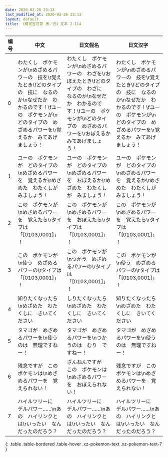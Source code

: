 ```yaml
---
date: 2020-03-26 23:13
last_modified_at: 2020-03-26 23:13
layout: default
title: 《精灵宝可梦 黑／白》文本 2-114
---
```

| 编号 | 中文 | 日文假名 | 日文汉字 |
| ---- | ---- | ---- | --- |
| 0 | わたくし　ポケモンが\nめざめるパワーの　技を\r覚えたとき\fどのタイプの　技に　なるのか\nなぜだか　わかるのです！\fユーの　ポケモンが\nどのタイプの　めざめるパワーを\r覚えるか　みてあげましょう！ | わたくし　ポケモンが\nめざめるパワーの　わざを\rおぼえたとき\fどのタイプの　わざに　なるのか\nなぜだか　わかるのです！\fユーの　ポケモンが\nどのタイプの　めざめるパワーを\rおぼえるか　みてあげましょう！ | わたくし　ポケモンが\nめざめるパワーの　技を\r覚えたとき\fどのタイプの　技に　なるのか\nなぜだか　わかるのです！\fユーの　ポケモンが\nどのタイプの　めざめるパワーを\r覚えるか　みてあげましょう！ |
| 1 | ユーの　ポケモンが　どのタイプの\nめざめるパワーを　覚えるか\rめざめた　わたくしが　みましょう！ | ユーの　ポケモンが　どのタイプの\nめざめるパワーを　おぼえるか\rめざめた　わたくしが　みましょう！ | ユーの　ポケモンが　どのタイプの\nめざめるパワーを　覚えるか\rめざめた　わたくしが　みましょう！ |
| 2 | この　ポケモンが\nめざめるパワーを　覚えたら\rタイプは　「[0103,0001]」！ | この　ポケモンが\nめざめるパワーを　おぼえたら\rタイプは　「[0103,0001]」！ | この　ポケモンが\nめざめるパワーを　覚えたら\rタイプは　「[0103,0001]」！ |
| 3 | この　ポケモンが\n使う　めざめるパワーの\rタイプは　「[0103,0001]」！ | この　ポケモンが\nつかう　めざめるパワーの\rタイプは　「[0103,0001]」！ | この　ポケモンが\n使う　めざめるパワーの\rタイプは　「[0103,0001]」！ |
| 4 | 知りたくなったら\nめざめた　わたくしに　きいてください | しりたくなったら\nめざめた　わたくしに　きいてください | 知りたくなったら\nめざめた　わたくしに　きいてください |
| 5 | タマゴが　めざめるパワーを\n使うのは　無理ですねー！ | タマゴが　めざめるパワーを\nつかうのは　むり　ですねー！ | タマゴが　めざめるパワーを\n使うのは　無理ですねー！ |
| 6 | 残念ですが　この　ポケモンは\nめざめるパワーを　覚えられない！ | ざんねんですが　この　ポケモンは\nめざめるパワーを　おぼえられない！ | 残念ですが　この　ポケモンは\nめざめるパワーを　覚えられない！ |
| 7 | ハイルツリーに　デルパワー……\nあの　ハイリンクとは\rいったい　なんだったのだろう？ | ハイルツリーに　デルパワー……\nあの　ハイリンクとは\rいったい　なんだったのだろう？ | ハイルツリーに　デルパワー……\nあの　ハイリンクとは\rいったい　なんだったのだろう？ |
{: .table .table-bordered .table-hover .xz-pokemon-text .xz-pokemon-text-7 }